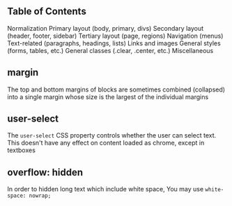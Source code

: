 ## Table of Contents

Normalization
Primary layout (body, primary, divs)
Secondary layout (header, footer, sidebar)
Tertiary layout (page, regions)
Navigation (menus)
Text-related (paragraphs, headings, lists)
Links and images
General styles (forms, tables, etc.)
General classes (.clear, .center, etc.)
Miscellaneous

## margin
The top and bottom margins of blocks are sometimes combined (collapsed) 
into a single margin whose size is the largest of the individual margins

## user-select
The `user-select` CSS property controls whether the user can select text.
This doesn't have any effect on content loaded as chrome, except in textboxes

## overflow: hidden
In order to hidden long text which include white space,
You may use `white-space: nowrap;`
